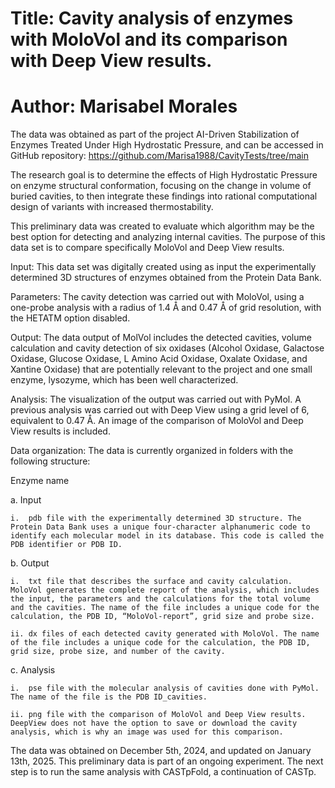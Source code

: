 # Title: Cavity analysis of enzymes with MoloVol and its comparison with Deep View results. 

# Author: Marisabel Morales

The data was obtained as part of the project AI-Driven Stabilization of Enzymes Treated Under High Hydrostatic Pressure, and can be accessed in GitHub repository: https://github.com/Marisa1988/CavityTests/tree/main

The research goal is to determine the effects of High Hydrostatic Pressure on enzyme structural conformation, focusing on the change in volume of buried cavities, to then integrate these findings into rational computational design of variants with increased thermostability.

This preliminary data was created to evaluate which algorithm may be the best option for detecting and analyzing internal cavities. The purpose of this data set is to compare specifically MoloVol and Deep View results.  

Input: This data set was digitally created using as input the experimentally determined 3D structures of enzymes obtained from the Protein Data Bank.

Parameters: The cavity detection was carried out with MoloVol, using a one-probe analysis with a radius of 1.4 Å and 0.47 Å of grid resolution, with the HETATM option disabled.

Output: The data output of MolVol includes the detected cavities, volume calculation and cavity detection of six oxidases (Alcohol Oxidase, Galactose Oxidase, Glucose Oxidase, L Amino Acid Oxidase, Oxalate Oxidase, and Xantine Oxidase) that are potentially relevant to the project and one small enzyme, lysozyme, which has been well characterized. 

Analysis: The visualization of the output was carried out with PyMol. A previous analysis was carried out with Deep View using a grid level of 6, equivalent to 0.47 Å. An image of the comparison of MoloVol and Deep View results is included.

Data organization: The data is currently organized in folders with the following structure:

Enzyme name

  a.	Input

    i.	pdb file with the experimentally determined 3D structure. The Protein Data Bank uses a unique four-character alphanumeric code to identify each molecular model in its database. This code is called the PDB identifier or PDB ID.
  
  b.	Output
  
    i.	txt file that describes the surface and cavity calculation. MoloVol generates the complete report of the analysis, which includes the input, the parameters and the calculations for the total volume and the cavities. The name of the file includes a unique code for the calculation, the PDB ID, “MoloVol-report”, grid size and probe size.
    
    ii.	dx files of each detected cavity generated with MoloVol. The name of the file includes a unique code for the calculation, the PDB ID, grid size, probe size, and number of the cavity.
  
  c.	Analysis
  
    i.	pse file with the molecular analysis of cavities done with PyMol. The name of the file is the PDB ID_cavities.
    
    ii.	png file with the comparison of MoloVol and Deep View results. DeepView does not have the option to save or download the cavity analysis, which is why an image was used for this comparison.

The data was obtained on December 5th, 2024, and updated on January 13th, 2025. This preliminary data is part of an ongoing experiment. The next step is to run the same analysis with CASTpFold, a continuation of CASTp. 
